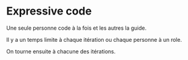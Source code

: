 # Expressive code #

Une seule personne code à la fois et les autres la guide.

Il y a un temps limite à chaque itération ou chaque personne à un role.

On tourne ensuite à chacune des itérations.